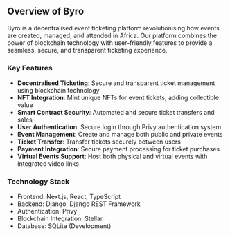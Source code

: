 ## Overview of Byro

Byro is a decentralised event ticketing platform revolutionising how events are created, managed, and attended in Africa. Our platform combines the power of blockchain technology with user-friendly features to provide a seamless, secure, and transparent ticketing experience.

### Key Features

- **Decentralised Ticketing**: Secure and transparent ticket management using blockchain technology
- **NFT Integration**: Mint unique NFTs for event tickets, adding collectible value
- **Smart Contract Security**: Automated and secure ticket transfers and sales
- **User Authentication**: Secure login through Privy authentication system
- **Event Management**: Create and manage both public and private events
- **Ticket Transfer**: Transfer tickets securely between users
- **Payment Integration**: Secure payment processing for ticket purchases
- **Virtual Events Support**: Host both physical and virtual events with integrated video links

### Technology Stack

- Frontend: Next.js, React, TypeScript
- Backend: Django, Django REST Framework
- Authentication: Privy
- Blockchain Integration: Stellar
- Database: SQLite (Development)


